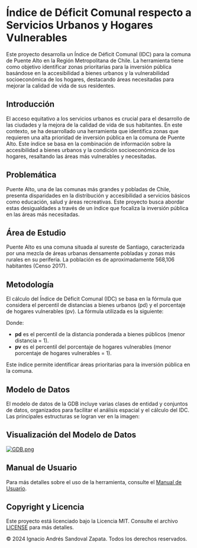 # Índice de Déficit Comunal respecto a Servicios Urbanos y Hogares Vulnerables

Este proyecto desarrolla un Índice de Déficit Comunal (IDC) para la comuna de Puente Alto en la Región Metropolitana de Chile. La herramienta tiene como objetivo identificar zonas prioritarias para la inversión pública basándose en la accesibilidad a bienes urbanos y la vulnerabilidad socioeconómica de los hogares, destacando áreas necesitadas para mejorar la calidad de vida de sus residentes.

## Introducción
El acceso equitativo a los servicios urbanos es crucial para el desarrollo de las ciudades y la mejora de la calidad de vida de sus habitantes. En este contexto, se ha desarrollado una herramienta que identifica zonas que requieren una alta prioridad de inversión pública en la comuna de Puente Alto. Este índice se basa en la combinación de información sobre la accesibilidad a bienes urbanos y la condición socioeconómica de los hogares, resaltando las áreas más vulnerables y necesitadas.

## Problemática
Puente Alto, una de las comunas más grandes y pobladas de Chile, presenta disparidades en la distribución y accesibilidad a servicios básicos como educación, salud y áreas recreativas. Este proyecto busca abordar estas desigualdades a través de un índice que focaliza la inversión pública en las áreas más necesitadas.

## Área de Estudio
Puente Alto es una comuna situada al sureste de Santiago, caracterizada por una mezcla de áreas urbanas densamente pobladas y zonas más rurales en su periferia. La población es de aproximadamente 568,106 habitantes (Censo 2017).

## Metodología
El cálculo del Índice de Déficit Comunal (IDC) se basa en la fórmula que considera el percentil de distancias a bienes urbanos (pd) y el porcentaje de hogares vulnerables (pv). La fórmula utilizada es la siguiente:


Donde:
- **pd** es el percentil de la distancia ponderada a bienes públicos (menor distancia = 1).
- **pv** es el percentil del porcentaje de hogares vulnerables (menor porcentaje de hogares vulnerables = 1).

Este índice permite identificar áreas prioritarias para la inversión pública en la comuna.

## Modelo de Datos
El modelo de datos de la GDB incluye varias clases de entidad y conjuntos de datos, organizados para facilitar el análisis espacial y el cálculo del IDC. Las principales estructuras se logran ver en la imagen:
## Visualización del Modelo de Datos
[![GDB.png](https://i.postimg.cc/PfP0kjyb/GDB.png)](https://postimg.cc/8sgZhxqs)

## Manual de Usuario
Para más detalles sobre el uso de la herramienta, consulte el [Manual de Usuario](ruta/al/manual_de_usuario.pdf).

## Copyright y Licencia
Este proyecto está licenciado bajo la Licencia MIT. Consulte el archivo [LICENSE](LICENSE) para más detalles.

© 2024 Ignacio Andrés Sandoval Zapata. Todos los derechos reservados.
